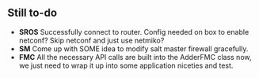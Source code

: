 ## Still to-do
* **SROS** Successfully connect to router. Config needed on box to enable netconf? Skip netconf and just use netmiko?
* **SM** Come up with SOME idea to modify salt master firewall gracefully.
* **FMC** All the necessary API calls are built into the AdderFMC class now, we just need to wrap it up into some application niceties and test.